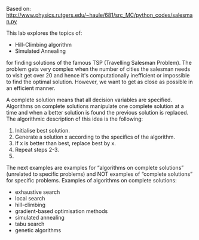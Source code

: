 Based on: http://www.physics.rutgers.edu/~haule/681/src_MC/python_codes/salesman.py  

This lab explores the topics of:
- Hill-Climbing algorithm
- Simulated Annealing

for finding solutions of the famous TSP (Travelling Salesman Problem). 
The problem gets very complex when the number of cities the salesman needs to 
visit get over 20 and hence it's computationally inefficient or impossible
to find the optimal solution. However, we want to get as close as possible
in an efficient manner.

A complete solution means that all decision variables are specified. Algorithms 
on complete solutions manipulate one complete solution
at a time and when a better solution
is found the previous solution is replaced.
The algorithmic description of this idea is the following:
1. Initialise best solution.
2. Generate a solution x according to the specifics of the algorithm.
3. If x is better than best, replace best by x.
4. Repeat steps 2-3.
5. 
The next examples are examples for “algorithms on complete solutions” (unrelated to specific problems)
and NOT examples of “complete solutions” for specific problems.
Examples of algorithms on complete solutions:

- exhaustive search 
- local search 
- hill-climbing
- gradient-based optimisation methods
- simulated annealing 
- tabu search 
- genetic algorithms 